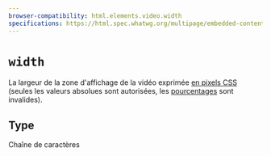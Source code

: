 ```yaml
---
browser-compatibility: html.elements.video.width
specifications: https://html.spec.whatwg.org/multipage/embedded-content-other.html#attr-dim-width
---
```


# `width`

La largeur de la zone d'affichage de la vidéo exprimée [en pixels CSS](https://drafts.csswg.org/css-values/#px) (seules les valeurs absolues sont autorisées, les [pourcentages](https://html.spec.whatwg.org/multipage/embedded-content.html#dimension-attributes) sont invalides).

## Type

Chaîne de caractères
